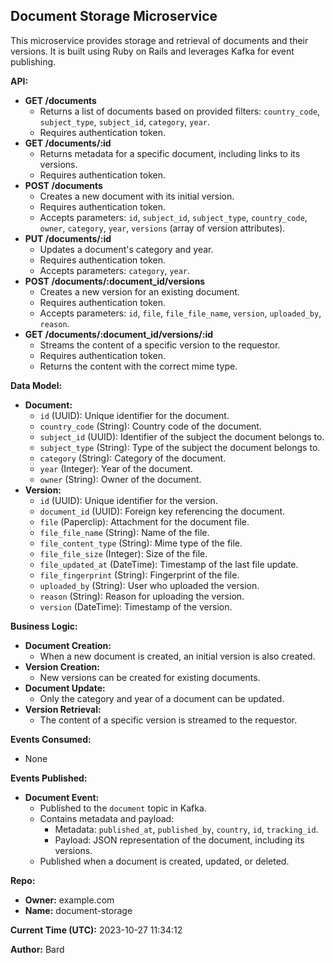 ## Document Storage Microservice

This microservice provides storage and retrieval of documents and their versions. It is built using Ruby on Rails and leverages Kafka for event publishing.

**API:**

* **GET /documents**
    * Returns a list of documents based on provided filters: `country_code`, `subject_type`, `subject_id`, `category`, `year`.
    * Requires authentication token.
* **GET /documents/:id**
    * Returns metadata for a specific document, including links to its versions.
    * Requires authentication token.
* **POST /documents**
    * Creates a new document with its initial version.
    * Requires authentication token.
    * Accepts parameters: `id`, `subject_id`, `subject_type`, `country_code`, `owner`, `category`, `year`, `versions` (array of version attributes).
* **PUT /documents/:id**
    * Updates a document's category and year.
    * Requires authentication token.
    * Accepts parameters: `category`, `year`.
* **POST /documents/:document_id/versions**
    * Creates a new version for an existing document.
    * Requires authentication token.
    * Accepts parameters: `id`, `file`, `file_file_name`, `version`, `uploaded_by`, `reason`.
* **GET /documents/:document_id/versions/:id**
    * Streams the content of a specific version to the requestor.
    * Requires authentication token.
    * Returns the content with the correct mime type.

**Data Model:**

* **Document:**
    * `id` (UUID): Unique identifier for the document.
    * `country_code` (String): Country code of the document.
    * `subject_id` (UUID): Identifier of the subject the document belongs to.
    * `subject_type` (String): Type of the subject the document belongs to.
    * `category` (String): Category of the document.
    * `year` (Integer): Year of the document.
    * `owner` (String): Owner of the document.
* **Version:**
    * `id` (UUID): Unique identifier for the version.
    * `document_id` (UUID): Foreign key referencing the document.
    * `file` (Paperclip): Attachment for the document file.
    * `file_file_name` (String): Name of the file.
    * `file_content_type` (String): Mime type of the file.
    * `file_file_size` (Integer): Size of the file.
    * `file_updated_at` (DateTime): Timestamp of the last file update.
    * `file_fingerprint` (String): Fingerprint of the file.
    * `uploaded_by` (String): User who uploaded the version.
    * `reason` (String): Reason for uploading the version.
    * `version` (DateTime): Timestamp of the version.

**Business Logic:**

* **Document Creation:**
    * When a new document is created, an initial version is also created.
* **Version Creation:**
    * New versions can be created for existing documents.
* **Document Update:**
    * Only the category and year of a document can be updated.
* **Version Retrieval:**
    * The content of a specific version is streamed to the requestor.

**Events Consumed:**

* None

**Events Published:**

* **Document Event:**
    * Published to the `document` topic in Kafka.
    * Contains metadata and payload:
        * Metadata: `published_at`, `published_by`, `country`, `id`, `tracking_id`.
        * Payload: JSON representation of the document, including its versions.
    * Published when a document is created, updated, or deleted.

**Repo:**

* **Owner:** example.com
* **Name:** document-storage

**Current Time (UTC):** 2023-10-27 11:34:12

**Author:** Bard
